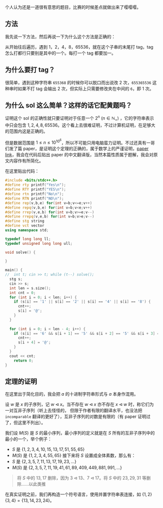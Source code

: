 个人认为还是一道很有意思的题目，比赛的时候差点就做出来了嘤嘤嘤。

## 方法

我先说一下方法，然后再说一下为什么这个方法是正确的：

从开始往后遍历，遇到 $1$，$2$，$4$，$8$，$65536$，就在这个子串的末尾打 tag，tag 怎么打都行只要别是其中的一个。每打一个 tag 都要加一。

## 为什么要打 tag？

很简单，遇到这种字符串 `655368` 的时候你可以脱口而出说改 $2$ 次，`655365536` 这种串时如果不打 tag 会输出 $2$ 次，但实际上只需要修改夹在中间的 `6`，即 $1$ 次。

## 为什么 sol 这么简单？这样的话它配黄题吗？

证明这个 sol 的正确性就只要证明对于任意一个 $2^n\ (n\in \mathbb{N}_{+})$ ，它的字符串表示中只会包含 $1,2,4,8,65536$。这个看上去很难证明，不过计算机证明，在足够大的范围内这是正确的。

但是数据范围是 $1\le n\le 10^{10^6}$，所以不可能只用电脑蛮力证明。不过还真有一哥们发了篇 paper，是证明这个定理的正确的，属于数学上的严谨证明，[paper link](http://www.cs.uwaterloo.ca/~shallit/Papers/minimal5.ps)，我会在代码后贴出 paper 的中文翻译版，当然本篇性质属于题解，我会对原文内容作有所简化。

在这里贴出代码：

```cpp
#include <bits/stdc++.h>
#define rty printf("Yes\n");
#define RTY printf("YES\n");
#define rtn printf("No\n");
#define RTN printf("NO\n");
#define rep(v,b,e) for(int v=b;v<=e;v++)
#define repq(v,b,e) for(int v=b;v<e;v++)
#define rrep(v,e,b) for(int v=b;v>=e;v--)
#define rrepq(v,e,b) for(int v=b;v>e;v--)
#define stg string
#define vct vector
using namespace std;

typedef long long ll;
typedef unsigned long long ull;

void solve() {
	
}

main() {
//	int t; cin >> t; while (t--) solve();
  stg s;
  cin >> s;
  int len = s.size();
  int cnt = 0;
  for (int i = 0; i < len; i++) {
    if (s[i] == '1' || s[i] == '2' || s[i] == '4' || s[i] == '8') {
      cnt++;
      s[i] = '@';
    }
  }
  
  for (int i = 0; i < len - 4; i++) {
    if (s[i] == '6' && s[i + 1] == '5' && s[i + 2] == '5' && s[i + 3] == '3' && s[i + 4] == '6') {
      cnt++;
      s[i + 4] = '@';
    }
  }
  cout << cnt;
	return 0;
}

```

## 定理的证明

在这里出于简化目的，我会把 $a$ 的十进制字符串形式与 $a$ 本身作混用。

设 $w$ 是 $x$ 的子序列，记 $w \lhd x$。当不存在 $w \lhd x$ 亦不存在 $x \lhd w$ 时，称它们为一对互非子序列（听上去怪怪的， 但限于作者有限的翻译水平，也没法把 `incomparable` 翻译的更好了），互非子序列的对数是有限的（有 paper 证明过了，但这里不列出）。

我们设 $M(S)$ 是 $S$ 的最小序列，最小序列的定义就是在 $S$ 所有的互非子序列中的最小的一个，举个例子：

- $S$ 是 $\{1,2,3,4,10,15,13,17,51,55,65\}$
- $M(S)$ 是 $\{1,2,3,4,55,65\}$
接下来将 $S$ 设置成全体素数，那么有：
- $S$ 是 $\{2,3,5,7,11,13,17,19,23,\ldots\}$
- $M(S)$ 是 $\{2,3,5,7,11,19,41,61,89,409,449,881,991,\ldots\}$

> 将 $S$ 中的 $13,17$ 删除，因为 $3\lhd 13$、$7\lhd 17$。将 $S$ 中的 $23,29,31$ 等删除……以此类推

在真实证明之前，我们再构造一个符号语言，使用并置字符串表连接，如 $\{1,2\}\{3,4\}=\{13,14,23,24\}$。